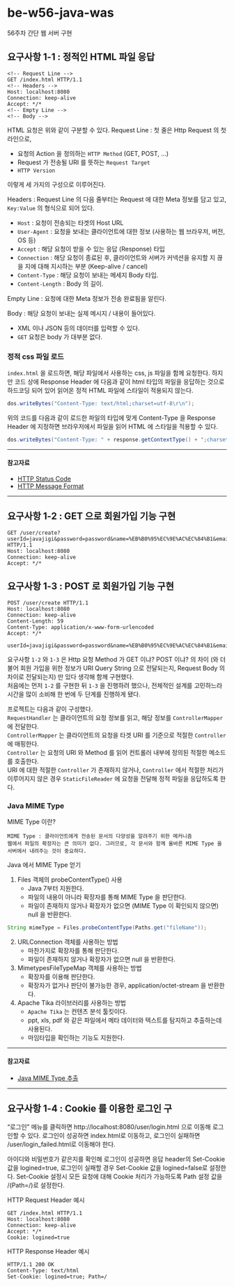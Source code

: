 # be-w56-java-was
56주차 간단 웹 서버 구현

## 요구사항 1-1 : 정적인 HTML 파일 응답

```
<!-- Request Line -->
GET /index.html HTTP/1.1
<!-- Headers -->
Host: localhost:8080
Connection: keep-alive
Accept: */*
<!-- Empty Line -->
<!-- Body -->
```

HTML 요청은 위와 같이 구분할 수 있다.
Request Line : 첫 줄은 Http Request 의 첫 라인으로, 
- 요청의 Action 을 정의하는 `HTTP Method` (GET, POST, ...) 
- Request 가 전송될 URI 를 뜻하는 `Request Target`
- `HTTP Version`

이렇게 세 가지의 구성으로 이루어진다.

Headers : Request Line 의 다음 줄부터는 Request 에 대한 Meta 정보를 담고 있고, `Key:Value` 의 형식으로 되어 있다.
- `Host` : 요청이 전송되는 타겟의 Host URL
- `User-Agent` : 요청을 보내는 클라이언트에 대한 정보 (사용하는 웹 브라우저, 버전, OS 등)
- `Accept` : 해당 요청이 받을 수 있는 응답 (Response) 타입
- `Connection` : 해당 요청이 종료된 후, 클라이언트와 서버가 커넥션을 유지할 지 끊을 지에 대해 지시하는 부분 (Keep-alive / cancel)
- `Content-Type` : 해당 요청이 보내는 메세지 Body 타입.
- `Content-Length` : Body 의 길이.

Empty Line : 요청에 대한 Meta 정보가 전송 완료됨을 알린다.

Body : 해당 요청이 보내는 실제 메시지 / 내용이 들어있다.
- XML 이나 JSON 등의 데이터를 입력할 수 있다.
- `GET` 요청은 body 가 대부분 없다.

### 정적 css 파일 로드

`index.html` 을 로드하면, 해당 파일에서 사용하는 css, js 파일을 함께 요청한다.
하지만 코드 상에 Response Header 에 다음과 같이 html 타입의 파일을 응답하는 것으로 하드코딩 되어 있어 읽어온 정적 HTML 파일에 스타일이 적용되지 않는다.
```java
dos.writeBytes("Content-Type: text/html;charset=utf-8\r\n");
```
위의 코드를 다음과 같이 로드한 파일의 타입에 맞게 Content-Type 을 Response Header 에 지정하면 브라우저에서 파일을 읽어 HTML 에 스타일을 적용할 수 있다.
```java
dos.writeBytes("Content-Type: " + response.getContextType() + ";charset=utf-8\r\n");
```

___
#### 참고자료

- [HTTP Status Code](https://developer.mozilla.org/en-US/docs/Web/HTTP/Status)
- [HTTP Message Format](https://velog.io/@rosewwross/Http-and-Request-and-Response-hok6exbnfb)

___

## 요구사항 1-2 : GET 으로 회원가입 기능 구현

```
GET /user/create?userId=javajigi&password=password&name=%EB%B0%95%EC%9E%AC%EC%84%B1&email=javajigi%40slipp.net HTTP/1.1
Host: localhost:8080
Connection: keep-alive
Accept: */*
```

## 요구사항 1-3 : POST 로 회원가입 기능 구현

```
POST /user/create HTTP/1.1
Host: localhost:8080
Connection: keep-alive
Content-Length: 59
Content-Type: application/x-www-form-urlencoded
Accept: */*

userId=javajigi&password=password&name=%EB%B0%95%EC%9E%AC%EC%84%B1&email=javajigi%40slipp.net
```

요구사항 `1-2` 와 `1-3` 은 Http 요청 Method 가 GET 이냐? POST 이냐? 의 차이 (와 더불어 회원 가입을 위한 정보가 URI Query String 으로 전달되는지, Request Body 의 차이로 전달되는지) 만 있다 생각해 함께 구현했다. \
처음에는 먼저 `1-2` 를 구현한 뒤 `1-3` 을 진행하려 했으나, 전체적인 설계를 고민하느라 시간을 많이 소비해 한 번에 두 단계를 진행하게 됐다.

프로젝트는 다음과 같이 구성했다. \
`RequestHandler` 는 클라이언트의 요청 정보를 읽고, 해당 정보를 `ControllerMapper` 에 전달한다. \
`ControllerMapper` 는 클라이언트의 요청을 타겟 URI 를 기준으로 적절한 `Controller` 에 매핑한다. \
`Controller` 는 요청의 URI 와 Method 를 읽어 컨트롤러 내부에 정의된 적절한 메소드를 호출한다. \
URI 에 대한 적절한 `Controller` 가 존재하지 않거나, `Controller` 에서 적절한 처리가 이루어지지 않은 경우 `StaticFileReader` 에 요청을 전달해 정적 파일을 응답하도록 한다.

### Java MIME Type

MIME Type 이란?

    MIME Type : 클라이언트에게 전송된 문서의 다양성을 알려주기 위한 메커니즘
    웹에서 파일의 확장자는 큰 의미가 없다. 그러므로, 각 문서와 함께 올바른 MIME Type 을 서버에서 내려주는 것이 중요하다.

Java 에서 MIME Type 얻기

1. Files 객체의 probeContentType() 사용
   - Java 7부터 지원한다.
   - 파일의 내용이 아니라 확장자를 통해 MIME Type 을 판단한다.
   - 파일이 존재하지 않거나 확장자가 없으면 (MIME Type 이 확인되지 않으면) null 을 반환한다.
```java
String mimeType = Files.probeContentType(Paths.get("fileName"));
```
2. URLConnection 객체를 사용하는 방법
   - 마찬가지로 확장자를 통해 판단한다.
   - 파일이 존재하지 않거나 확장자가 없으면 null 을 반환한다.
3. MimetypesFileTypeMap 객체를 사용하는 방법
   - 확장자를 이용해 판단한다.
   - 확장자가 없거나 판단이 불가능한 경우, application/octet-stream 을 반환한다. 
4. Apache Tika 라이브러리를 사용하는 방법
   - `Apache Tika` 는 컨텐츠 분석 툴킷이다.
   - ppt, xls, pdf 와 같은 파일에서 메타 데이터와 텍스트를 탐지하고 추출하는데 사용된다. 
   - 마임타입을 확인하는 기능도 지원한다.

___
#### 참고자료

- [Java MIME Type 추출](https://medium.com/@js230023/java-mimetype-얻기-39f9e3f3e766)

___

## 요구사항 1-4 : Cookie 를 이용한 로그인 구

“로그인” 메뉴를 클릭하면 http://localhost:8080/user/login.html 으로 이동해 로그인할 수 있다. 로그인이 성공하면 index.html로 이동하고, 로그인이 실패하면 /user/login_failed.html로 이동해야 한다.

아이디와 비밀번호가 같은지를 확인해 로그인이 성공하면 응답 header의 Set-Cookie 값을 logined=true, 로그인이 실패할 경우 Set-Cookie 값을 logined=false로 설정한다. Set-Cookie 설정시 모든 요청에 대해 Cookie 처리가 가능하도록 Path 설정 값을 /(Path=/)로 설정한다.

HTTP Request Header 예시
```
GET /index.html HTTP/1.1
Host: localhost:8080
Connection: keep-alive
Accept: */*
Cookie: logined=true
```

HTTP Response Header 예시
```
HTTP/1.1 200 OK
Content-Type: text/html
Set-Cookie: logined=true; Path=/
```